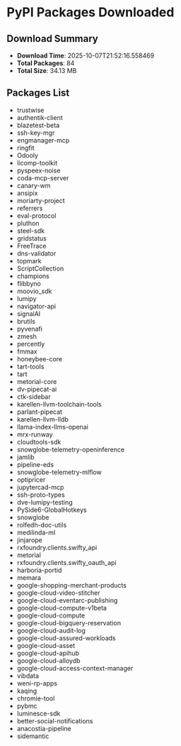 # PyPI Packages Downloaded

## Download Summary
- **Download Time**: 2025-10-07T21:52:16.558469
- **Total Packages**: 84
- **Total Size**: 34.13 MB

## Packages List
- trustwise
- authentik-client
- blazetest-beta
- ssh-key-mgr
- engmanager-mcp
- ringfit
- Odooly
- licomp-toolkit
- pyspeex-noise
- coda-mcp-server
- canary-wm
- ansipix
- moriarty-project
- referrers
- eval-protocol
- pluthon
- steel-sdk
- gridstatus
- FreeTrace
- dns-validator
- topmark
- ScriptCollection
- champions
- flibbyno
- moovio_sdk
- lumipy
- navigator-api
- signalAI
- brutils
- pyvenafi
- zmesh
- percently
- fmmax
- honeybee-core
- tart-tools
- tart
- metorial-core
- dv-pipecat-ai
- ctk-sidebar
- karellen-llvm-toolchain-tools
- parlant-pipecat
- karellen-llvm-lldb
- llama-index-llms-openai
- mrx-runway
- cloudtools-sdk
- snowglobe-telemetry-openinference
- jamlib
- pipeline-eds
- snowglobe-telemetry-mlflow
- optipricer
- jupytercad-mcp
- ssh-proto-types
- dve-lumipy-testing
- PySide6-GlobalHotkeys
- snowglobe
- rolfedh-doc-utils
- medilinda-ml
- jinjarope
- rxfoundry.clients.swifty_api
- metorial
- rxfoundry.clients.swifty_oauth_api
- harboria-portid
- memara
- google-shopping-merchant-products
- google-cloud-video-stitcher
- google-cloud-eventarc-publishing
- google-cloud-compute-v1beta
- google-cloud-compute
- google-cloud-bigquery-reservation
- google-cloud-audit-log
- google-cloud-assured-workloads
- google-cloud-asset
- google-cloud-apihub
- google-cloud-alloydb
- google-cloud-access-context-manager
- vibdata
- weni-rp-apps
- kaqing
- chromie-tool
- pybmc
- luminesce-sdk
- better-social-notifications
- anacostia-pipeline
- sidemantic
